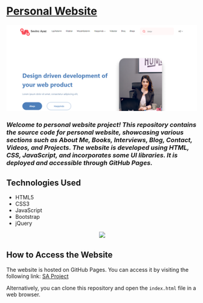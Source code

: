 # [Personal Website](https://fidan-aghayeva.github.io/SA-project/)

<img src='/s-a-project.png' alt='website'>

### *Welcome to personal website project! This repository contains the source code for personal website, showcasing various sections such as About Me, Books, Interviews, Blog, Contact, Videos, and Projects. The website is developed using HTML, CSS, JavaScript, and incorporates some UI libraries. It is deployed and accessible through GitHub Pages.*

## Technologies Used
- HTML5
- CSS3
- JavaScript
- Bootstrap
- jQuery

<p align="center">
  <a href="https://skillicons.dev">
    <img src="https://skillicons.dev/icons?i=git,js,html,css,jquery,bootstrap" />
  </a>
</p>

## How to Access the Website
The website is hosted on GitHub Pages. You can access it by visiting the following link: [SA Project](https://fidan-aghayeva.github.io/SA-project/)

Alternatively, you can clone this repository and open the `index.html` file in a web browser.
